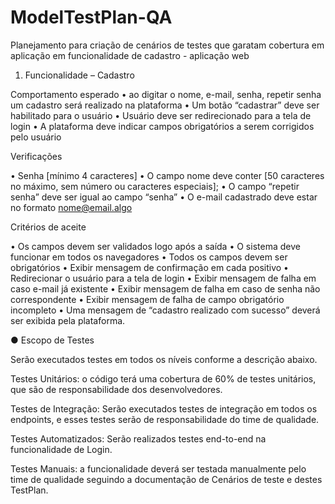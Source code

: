 # ModelTestPlan-QA
Planejamento para criação de cenários de testes que garatam cobertura em aplicação em funcionalidade de cadastro - aplicação web

1.	Funcionalidade – Cadastro

Comportamento esperado 
•	 ao digitar o nome, e-mail, senha, repetir senha um cadastro será realizado na plataforma
•	Um botão “cadastrar” deve ser habilitado para o usuário
•	Usuário deve ser redirecionado para a tela de login
•	A plataforma deve indicar campos obrigatórios a serem corrigidos pelo usuário

Verificações

•	Senha [mínimo 4 caracteres]
•	O campo nome deve conter [50 caracteres no máximo, sem número ou caracteres especiais];
•	O campo “repetir senha” deve ser igual ao campo “senha” 
•	O e-mail cadastrado deve estar no formato nome@email.algo

Critérios de aceite

•	Os campos devem ser validados logo após a saída
•	O sistema deve funcionar em todos os navegadores
•	Todos os campos devem ser obrigatórios
•	Exibir mensagem de confirmação em cada positivo
•	Redirecionar o usuário para a tela de login
•	Exibir mensagem de falha em caso e-mail já existente
•	Exibir mensagem de falha em caso de senha não correspondente
•	Exibir mensagem de falha de campo obrigatório incompleto
•	Uma mensagem de “cadastro realizado com sucesso” deverá ser exibida pela plataforma.






● Escopo de Testes

Serão executados testes em todos os níveis conforme a descrição abaixo.

Testes Unitários: o código terá uma cobertura de 60% de testes unitários, que são
de responsabilidade dos desenvolvedores.

Testes de Integração: Serão executados testes de integração em todos os
endpoints, e esses testes serão de responsabilidade do time de qualidade.

Testes Automatizados: Serão realizados testes end-to-end na funcionalidade de
Login.

Testes Manuais: a funcionalidade deverá ser testada manualmente pelo time
de qualidade seguindo a documentação de Cenários de teste e destes TestPlan.

